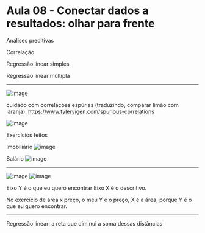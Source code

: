 # Aula 08 - Conectar dados a resultados: olhar para frente

Análises preditivas

Correlação

Regressão linear simples

Regressão linear múltipla

______________

![image](https://github.com/gvms23/pos-graduacao-bi-analytics/assets/24459642/41b283a9-0a8d-4aa1-bad9-79536cb784a1)


cuidado com correlações espúrias (traduzindo, comparar limão com laranja):
https://www.tylervigen.com/spurious-correlations

![image](https://github.com/gvms23/pos-graduacao-bi-analytics/assets/24459642/ebbf5219-a581-402a-8d51-9c8a68585945)

Exercícios feitos

Imobiliário
![image](https://github.com/gvms23/pos-graduacao-bi-analytics/assets/24459642/ebfa8559-4f82-45f5-8e0e-e1fcdcc15a89)

Salário
![image](https://github.com/gvms23/pos-graduacao-bi-analytics/assets/24459642/4971ab85-12c0-4ee6-806d-80a79059ded7)

____________________________


![image](https://github.com/gvms23/pos-graduacao-bi-analytics/assets/24459642/6de76162-795a-4a26-872e-69c6c39156cd)
![image](https://github.com/gvms23/pos-graduacao-bi-analytics/assets/24459642/b8485bd2-4778-4fb7-9f77-9ed0d92c22ad)

Eixo Y é o que eu quero encontrar
Eixo X é o descritivo.

No exercício de área x preço, o meu Y é o preço, X é a área, porque Y é o que eu quero encontrar.

___________________________
Regressão linear:
a reta que diminui a soma dessas distâncias
